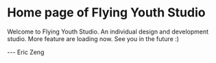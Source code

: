 # Home page of Flying Youth Studio
Welcome to Flying Youth Studio. An individual design and development studio.
More feature are loading now. See you in the future :)

--- Eric Zeng
